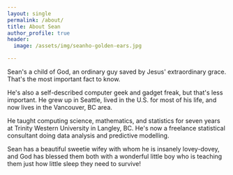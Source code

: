```yaml
---
layout: single
permalink: /about/
title: About Sean
author_profile: true
header:
  image: /assets/img/seanho-golden-ears.jpg

---
```


Sean's a child of God,
an ordinary guy saved by Jesus' extraordinary grace.
That's the most important fact to know.

He's also a self-described computer geek and gadget freak,
but that's less important.
He grew up in Seattle, lived in the U.S. for most of his life,
and now lives in the Vancouver, BC area.

He taught computing science, mathematics, and statistics
for seven years at Trinity Western University in Langley, BC.
He's now a freelance statistical consultant doing
data analysis and predictive modelling.

Sean has a beautiful sweetie wifey 
with whom he is insanely lovey-dovey,
and God has blessed them both with 
a wonderful little boy who is teaching
them just how little sleep they need to survive!

